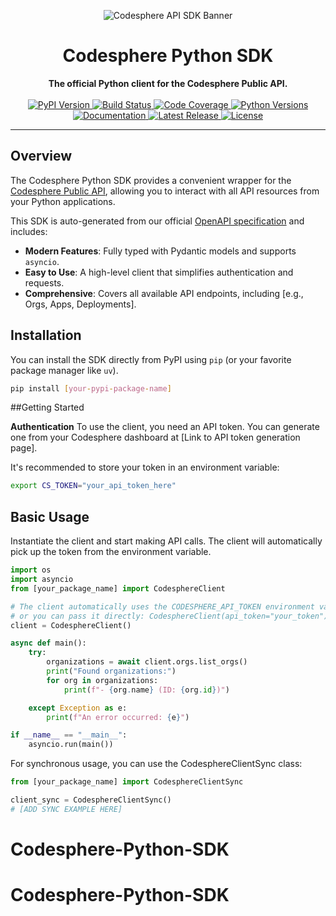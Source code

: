 <p align="center">
  <img src="https://signup.codesphere.com/img/codesphere-circle.svg" alt="Codesphere API SDK Banner">
</p>

<h1 align="center">Codesphere Python SDK</h1>

<p align="center">
  <strong>The official Python client for the Codesphere Public API.</strong>
  <br />
  <br />
  <a href="https://pypi.org/project/[your-pypi-package-name]/">
    <img alt="PyPI Version" src="https://img.shields.io/pypi/v/[your-pypi-package-name].svg?style=flat-square&logo=pypi&logoColor=white">
  </a>
  <a href="https://github.com/[your-github-username]/[your-repo-name]/actions/workflows/ci.yml">
    <img alt="Build Status" src="https://img.shields.io/github/actions/workflow/status/[your-github-username]/[your-repo-name]/ci.yml?branch=main&style=flat-square&logo=githubactions&logoColor=white">
  </a>
  <a href="[LINK_TO_YOUR_CODECOV_REPORT_IF_ANY]">
    <img alt="Code Coverage" src="https://img.shields.io/codecov/c/github/[your-github-username]/[your-repo-name].svg?style=flat-square&logo=codecov&logoColor=white">
  </a>
  <a href="https://pypi.org/project/[your-pypi-package-name]/">
    <img alt="Python Versions" src="https://img.shields.io/pypi/pyversions/[your-pypi-package-name].svg?style=flat-square&logo=python&logoColor=white">
  </a>
  <a href="[LINK_TO_YOUR_DOCUMENTATION]">
    <img alt="Documentation" src="https://img.shields.io/badge/docs-latest-blue.svg?style=flat-square">
  </a>
  <a href="https://github.com/[your-github-username]/[your-repo-name]/releases/latest">
    <img alt="Latest Release" src="https://img.shields.io/github/v/release/[your-github-username]/[your-repo-name]?style=flat-square&logo=github&logoColor=white">
  </a>
  <a href="[LINK_TO_YOUR_LICENSE_FILE]">
    <img alt="License" src="https://img.shields.io/pypi/l/[your-pypi-package-name].svg?style=flat-square">
  </a>
</p>

---

## Overview

The Codesphere Python SDK provides a convenient wrapper for the [Codesphere Public API]([LINK_TO_API_DOCUMENTATION]), allowing you to interact with all API resources from your Python applications.

This SDK is auto-generated from our official [OpenAPI specification]([LINK_TO_YOUR_OPENAPI_SPEC.json]) and includes:
* **Modern Features**: Fully typed with Pydantic models and supports `asyncio`.
* **Easy to Use**: A high-level client that simplifies authentication and requests.
* **Comprehensive**: Covers all available API endpoints, including [e.g., Orgs, Apps, Deployments].

## Installation

You can install the SDK directly from PyPI using `pip` (or your favorite package manager like `uv`).

```bash
pip install [your-pypi-package-name]
```

##Getting Started

**Authentication**
To use the client, you need an API token. You can generate one from your Codesphere dashboard at [Link to API token generation page].

It's recommended to store your token in an environment variable:
```sh
export CS_TOKEN="your_api_token_here"
```

## Basic Usage

Instantiate the client and start making API calls. The client will automatically pick up the token from the environment variable.

```python
import os
import asyncio
from [your_package_name] import CodesphereClient

# The client automatically uses the CODESPHERE_API_TOKEN environment variable
# or you can pass it directly: CodesphereClient(api_token="your_token")
client = CodesphereClient()

async def main():
    try:
        organizations = await client.orgs.list_orgs()
        print("Found organizations:")
        for org in organizations:
            print(f"- {org.name} (ID: {org.id})")

    except Exception as e:
        print(f"An error occurred: {e}")

if __name__ == "__main__":
    asyncio.run(main())
```

For synchronous usage, you can use the CodesphereClientSync class:

```python
from [your_package_name] import CodesphereClientSync

client_sync = CodesphereClientSync()
# [ADD SYNC EXAMPLE HERE]
```
# Codesphere-Python-SDK
# Codesphere-Python-SDK
